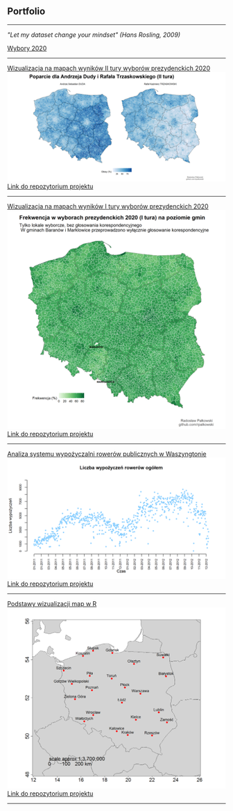 ## Portfolio

---

*"Let my dataset change your mindset" (Hans Rosling, 2009)*


<!-- [Wybory 2020](/podstrona) -->
[Wybory 2020](/podstrona)

---

[Wizualizacja na mapach wyników II tury wyborów prezydenckich 2020](/II_tura)
<img src="https://github.com/rpalkowski/wybory-2020/blob/master/II_tura/wykresy/poparcie_proc_II_tura-1.png?raw=true"/>
[Link do repozytorium projektu](https://github.com/rpalkowski/wybory-2020/tree/master/II_tura)

---

[Wizualizacja na mapach wyników I tury wyborów prezydenckich 2020](/I_tura)
<img src="https://github.com/rpalkowski/wybory-2020/blob/master/I_tura/wykresy/frekwencja_mapa-1.png?raw=true"/>
[Link do repozytorium projektu](https://github.com/rpalkowski/wybory-2020/tree/master/I_tura)

---

[Analiza systemu wypożyczalni rowerów publicznych w Waszyngtonie](/bike_sharing)
<img src="https://github.com/rpalkowski/bike-sharing/blob/master/wykresy/bike-sharing-1-1.png?raw=true"/>
[Link do repozytorium projektu](https://github.com/rpalkowski/bike-sharing)

---

[Podstawy wizualizacji map w R](/basic_maps)
<img src="https://github.com/rpalkowski/basic-maps/blob/master/wykresy/basic_maps_4-1.png?raw=true"/>
[Link do repozytorium projektu](https://github.com/rpalkowski/basic-maps)

---




<!-- 
[(Tableau) Airline On-Time Performance Exploration](https://public.tableau.com/profile/evanca#!/vizhome/AirlineOn-TimePerformanceExploration/Story)
<img src="https://github.com/evanca/evanca.github.io/blob/master/images/dand_p8_thumbnail.jpg?raw=true"/>
---
[(Python) Wrangling and Analyzing WeRateDogs Data](https://github.com/evanca/data-analysis_python_weratedogs-wrangling)
<img src="https://github.com/evanca/evanca.github.io/blob/master/images/dand_p7_thumbnail.jpg?raw=true"/>
---
[(Python) eProcurement System Data Scraping Project](https://github.com/evanca/data-analysis_python_eprocurement-system-data-scraping)
<img src="https://github.com/evanca/evanca.github.io/blob/master/images/eis_thumbnail.jpg?raw=true"/>
---
[(R) Red Wine Exploration: Investigating a Coherence Between Chemical Properties of the Wine and Wine Quality Rating](https://github.com/evanca/data-analysis_r_red-wine-exploration)
<img src="https://github.com/evanca/evanca.github.io/blob/master/images/dand_p6_thumbnail.jpg?raw=true"/>
---
 ### Android Development
- [Inventory](https://github.com/evanca/ABND_P8-P9_Inventory)
- [Riga Tour Guide](https://github.com/evanca/ABND_P5_Riga-Tour-Guide)
- [News Feed](https://github.com/evanca/ABND_P6-P7_News-Feed)
- [Quiz](https://github.com/evanca/ABND_P3)
- [Score Keeper](https://github.com/evanca/ABND_P2)
---
### Publications
- [Create Your Very First App in Flutter - a Tutorial for Complete Beginners](https://medium.com/@evanca/create-your-very-first-app-in-flutter-a-tutorial-for-complete-beginners-3bb5eeaca520)
- [Android Tutorial for Beginners: Create a Pie Chart With XML](https://medium.com/@evanca/android-tutorial-for-beginners-create-a-pie-chart-with-xml-36e67dabe67f)
a normal html comment -->



<!-- 
---
layout: default
---
---
Text can be **bold**, _italic_, or ~~strikethrough~~.
---
[Link to another page](./another-page.html).
---
There should be whitespace between paragraphs.
---
There should be whitespace between paragraphs. We recommend including a README, or a file with information about your project.
---
# Header 1
---
This is a normal paragraph following a header. GitHub is a code hosting platform for version control and collaboration. It lets you and others work together on projects from anywhere.
---
## Header 2
---
> This is a blockquote following a header.
>
> When something is important enough, you do it even if the odds are not in your favor.
---
### Header 3
---
```js
// Javascript code with syntax highlighting.
var fun = function lang(l) {
  dateformat.i18n = require('./lang/' + l)
  return true;
}
```
---
```ruby
# Ruby code with syntax highlighting
GitHubPages::Dependencies.gems.each do |gem, version|
  s.add_dependency(gem, "= #{version}")
end
```
---
#### Header 4
---
*   This is an unordered list following a header.
*   This is an unordered list following a header.
*   This is an unordered list following a header.
---
##### Header 5
---
1.  This is an ordered list following a header.
2.  This is an ordered list following a header.
3.  This is an ordered list following a header.
---
###### Header 6
---
| head1        | head two          | three |
|:-------------|:------------------|:------|
| ok           | good swedish fish | nice  |
| out of stock | good and plenty   | nice  |
| ok           | good `oreos`      | hmm   |
| ok           | good `zoute` drop | yumm  |
---
### There's a horizontal rule below this.
---
* * *
---
### Here is an unordered list:
---
*   Item foo
*   Item bar
*   Item baz
*   Item zip
---
### And an ordered list:
---
1.  Item one
1.  Item two
1.  Item three
1.  Item four
---
### And a nested list:
---
- level 1 item
  - level 2 item
  - level 2 item
    - level 3 item
    - level 3 item
- level 1 item
  - level 2 item
  - level 2 item
  - level 2 item
- level 1 item
  - level 2 item
  - level 2 item
- level 1 item
---
### Small image
---
![Octocat](https://github.githubassets.com/images/icons/emoji/octocat.png)
---
### Large image
---
![Branching](https://guides.github.com/activities/hello-world/branching.png)
---
---
### Definition lists can be used with HTML syntax.
---
<dl>
<dt>Name</dt>
<dd>Godzilla</dd>
<dt>Born</dt>
<dd>1952</dd>
<dt>Birthplace</dt>
<dd>Japan</dd>
<dt>Color</dt>
<dd>Green</dd>
</dl>
---
```
Long, single-line code blocks should not wrap. They should horizontally scroll if they are too long. This line should be long enough to demonstrate this.
```
---
```
The final element.
```
-->

